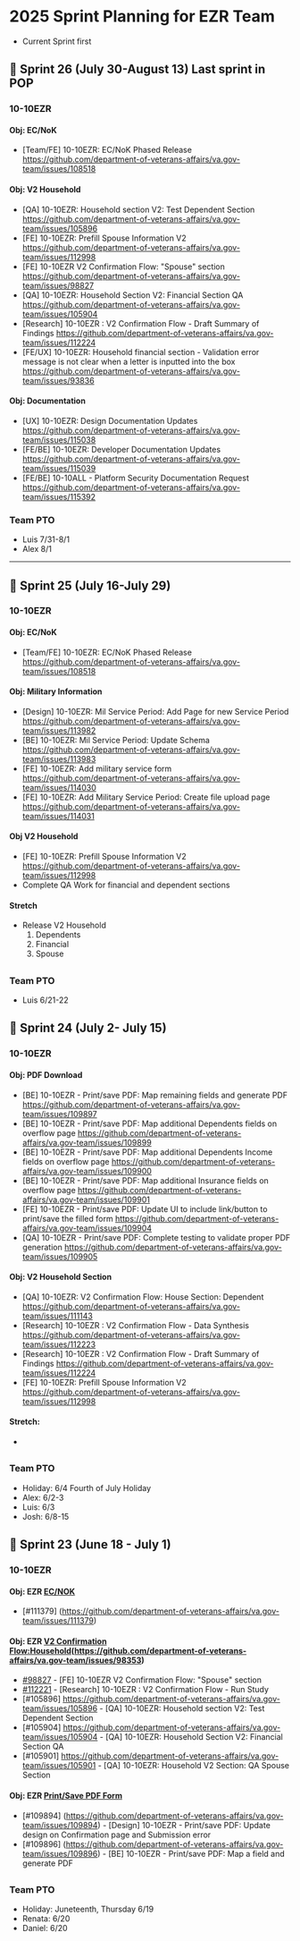 # 2025 Sprint Planning for EZR Team
- Current Sprint first

## 📆 Sprint 26 (July 30-August 13) Last sprint in POP

### 10-10EZR 

#### Obj: EC/NoK
- [Team/FE] 10-10EZR: EC/NoK Phased Release	https://github.com/department-of-veterans-affairs/va.gov-team/issues/108518

#### Obj: V2 Household
- [QA] 10-10EZR: Household section V2: Test Dependent Section	https://github.com/department-of-veterans-affairs/va.gov-team/issues/105896
- [FE] 10-10EZR: Prefill Spouse Information V2	https://github.com/department-of-veterans-affairs/va.gov-team/issues/112998
- [FE] 10-10EZR V2 Confirmation Flow: "Spouse" section	https://github.com/department-of-veterans-affairs/va.gov-team/issues/98827
- [QA] 10-10EZR: Household Section V2: Financial Section QA	https://github.com/department-of-veterans-affairs/va.gov-team/issues/105904
- [Research] 10-10EZR : V2 Confirmation Flow - Draft Summary of Findings	https://github.com/department-of-veterans-affairs/va.gov-team/issues/112224
- [FE/UX] 10-10EZR: Household financial section - Validation error message is not clear when a letter is inputted into the box	https://github.com/department-of-veterans-affairs/va.gov-team/issues/93836

#### Obj: Documentation 
- [UX] 10-10EZR: Design Documentation Updates	https://github.com/department-of-veterans-affairs/va.gov-team/issues/115038
- [FE/BE] 10-10EZR: Developer Documentation Updates	https://github.com/department-of-veterans-affairs/va.gov-team/issues/115039
- [FE/BE] 10-10ALL - Platform Security Documentation Request https://github.com/department-of-veterans-affairs/va.gov-team/issues/115392

### Team PTO 
- Luis 7/31-8/1
- Alex 8/1

---
## 📆 Sprint 25 (July 16-July 29)

### 10-10EZR

#### Obj: EC/NoK 
- [Team/FE] 10-10EZR: EC/NoK Phased Release	https://github.com/department-of-veterans-affairs/va.gov-team/issues/108518
  
#### Obj: Military Information 
- [Design] 10-10EZR: Mil Service Period: Add Page for new Service Period	https://github.com/department-of-veterans-affairs/va.gov-team/issues/113982
- [BE] 10-10EZR: Mil Service Period: Update Schema	https://github.com/department-of-veterans-affairs/va.gov-team/issues/113983
- [FE] 10-10EZR: Add military service form	https://github.com/department-of-veterans-affairs/va.gov-team/issues/114030
- [FE] 10-10EZR: Add Military Service Period: Create file upload page	https://github.com/department-of-veterans-affairs/va.gov-team/issues/114031

#### Obj V2 Household 
- [FE] 10-10EZR: Prefill Spouse Information V2 https://github.com/department-of-veterans-affairs/va.gov-team/issues/112998
- Complete QA Work for financial and dependent sections 

#### Stretch
- Release V2 Household
   1. Dependents
   2. Financial
   3. Spouse

##
### Team PTO
- Luis 6/21-22


## 📆 Sprint 24 (July 2- July 15)

### 10-10EZR

#### Obj: PDF Download 
- [BE] 10-10EZR - Print/save PDF: Map remaining fields and generate PDF	https://github.com/department-of-veterans-affairs/va.gov-team/issues/109897
- [BE] 10-10EZR - Print/save PDF: Map additional Dependents fields on overflow page	https://github.com/department-of-veterans-affairs/va.gov-team/issues/109899
- [BE] 10-10EZR - Print/save PDF: Map additional Dependents Income fields on overflow page	https://github.com/department-of-veterans-affairs/va.gov-team/issues/109900
- [BE] 10-10EZR - Print/save PDF: Map additional Insurance fields on overflow page	https://github.com/department-of-veterans-affairs/va.gov-team/issues/109901
- [FE] 10-10EZR - Print/save PDF: Update UI to include link/button to print/save the filled form	https://github.com/department-of-veterans-affairs/va.gov-team/issues/109904
- [QA] 10-10EZR - Print/save PDF: Complete testing to validate proper PDF generation	https://github.com/department-of-veterans-affairs/va.gov-team/issues/109905
#### Obj: V2 Household Section
- [QA] 10-10EZR:  V2 Confirmation Flow: House Section: Dependent	https://github.com/department-of-veterans-affairs/va.gov-team/issues/111143
- [Research] 10-10EZR : V2 Confirmation Flow - Data Synthesis	https://github.com/department-of-veterans-affairs/va.gov-team/issues/112223
- [Research] 10-10EZR : V2 Confirmation Flow - Draft Summary of Findings	https://github.com/department-of-veterans-affairs/va.gov-team/issues/112224
- [FE] 10-10EZR: Prefill Spouse Information V2	https://github.com/department-of-veterans-affairs/va.gov-team/issues/112998

#### Stretch: 
- 

##
### Team PTO
- Holiday: 6/4 Fourth of July Holiday
- Alex: 6/2-3
- Luis: 6/3
- Josh: 6/8-15
  
## 📆 Sprint 23 (June 18 - July 1)

### 10-10EZR

#### Obj: EZR [EC/NOK](https://github.com/department-of-veterans-affairs/va.gov-team/issues/75046)
- [#111379] (https://github.com/department-of-veterans-affairs/va.gov-team/issues/111379)

#### Obj: EZR [V2 Confirmation Flow:Household](https://github.com/department-of-veterans-affairs/va.gov-team/issues/105275)(https://github.com/department-of-veterans-affairs/va.gov-team/issues/98353)
- [#98827](https://github.com/department-of-veterans-affairs/va.gov-team/issues/98827) - [FE] 10-10EZR V2 Confirmation Flow: "Spouse" section
- [#112221](https://github.com/department-of-veterans-affairs/va.gov-team/issues/112221) - [Research] 10-10EZR : V2 Confirmation Flow - Run Study
- [#105896] https://github.com/department-of-veterans-affairs/va.gov-team/issues/105896 - [QA] 10-10EZR: Household section V2: Test Dependent Section
- [#105904] https://github.com/department-of-veterans-affairs/va.gov-team/issues/105904 - [QA] 10-10EZR: Household Section V2: Financial Section QA
- [#105901] https://github.com/department-of-veterans-affairs/va.gov-team/issues/105901 - [QA] 10-10EZR: Household V2 Section: QA Spouse Section

#### Obj: EZR [Print/Save PDF Form](https://github.com/department-of-veterans-affairs/va.gov-team/issues/109746)
- [#109894] (https://github.com/department-of-veterans-affairs/va.gov-team/issues/109894) - [Design] 10-10EZR - Print/save PDF: Update design on Confirmation page and Submission error
- [#109896] (https://github.com/department-of-veterans-affairs/va.gov-team/issues/109896) - [BE] 10-10EZR - Print/save PDF: Map a field and generate PDF

##
### Team PTO
- Holiday: Juneteenth, Thursday 6/19
- Renata: 6/20
- Daniel: 6/20
